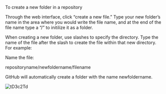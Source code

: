 To create a new folder in a repository 

Through the web interface, click “create a new file.” Type your new folder’s name in the area where you would write the file name, and at the end of the file name type a “/” to initilize it as a folder.

When creating a new folder, use slashes to specify the directory.
Type the name of the file after the slash to create the file within that new directory.
For example:

Name the file:

repositoryname/newfoldername/filename

GitHub will automatically create a folder with the name newfoldername.

<img src="https://aws1.discourse-cdn.com/github/optimized/2X/d/d8beec8d932fb0fa855667a9e411537b3a08190d_2_690x386.gif" alt="tD3c2Td"/>
